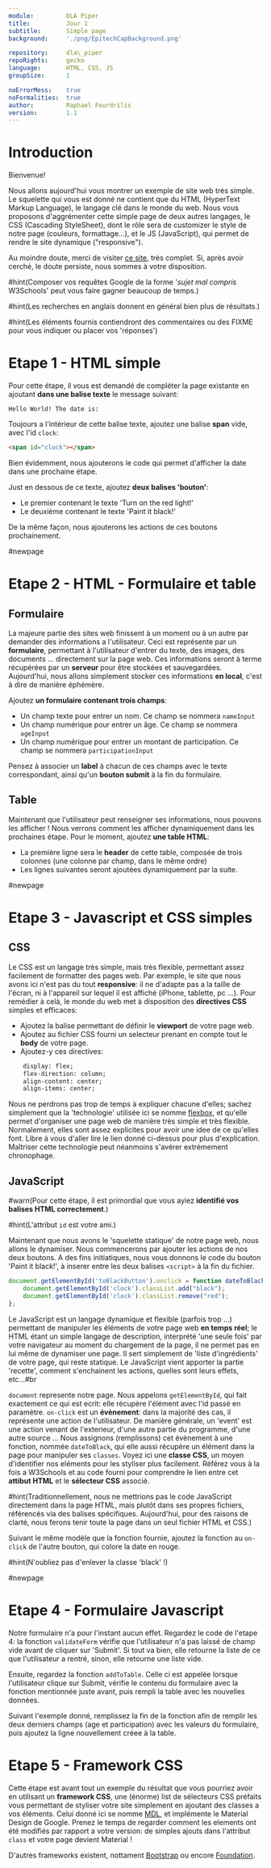 ```yaml
---
module:			DLA Piper
title:			Jour 1
subtitle:		Simple page
background:		'./png/EpitechCapBackground.png'

repository: 	dla\_piper
repoRights:		gecko
language:		HTML, CSS, JS
groupSize:		1

noErrorMess:	true
noFormalities:  true
author:			Raphael Fourdrilis
version:		1.1
---
```


# Introduction

Bienvenue!

Nous allons aujourd'hui vous montrer un exemple de site web très simple. Le squelette qui vous est donné ne contient que du HTML (HyperText Markup Language), le langage clé dans le monde du web. Nous vous proposons d'aggrémenter cette simple page de deux autres langages, le CSS (Cascading StyleSheet), dont le rôle sera de customizer le style de notre page (couleurs, formattage...), et le JS (JavaScript), qui permet de rendre le site dynamique ("responsive").

Au moindre doute, merci de visiter [ce site](https://www.w3schools.com/html/), très complet. Si, après avoir cerché, le doute persiste, nous sommes à votre disposition.

#hint(Composer vos requêtes Google de la forme '_sujet mal compris_ W3Schools' peut vous faire gagner beaucoup de temps.)

#hint(Les recherches en anglais donnent en général bien plus de résultats.)

#hint(Les éléments fournis contiendront des commentaires ou des FIXME pour vous indiquer ou placer vos 'réponses')

# Etape 1 - HTML simple

Pour cette étape, il vous est demandé de compléter la page existante en ajoutant __dans une balise texte__ le message suivant:

	Hello World! The date is:

Toujours a l'intérieur de cette balise texte, ajoutez une balise __span__ vide, avec l'id `clock`:

```html
<span id="clock"></span>
```

Bien évidemment, nous ajouterons le code qui permet d'afficher la date dans une prochaine étape.

Just en dessous de ce texte, ajoutez __deux balises 'bouton'__:

- Le premier contenant le texte 'Turn on the red light!'
- Le deuxième contenant le texte 'Paint it black!'

De la même façon, nous ajouterons les actions de ces boutons prochainement.

#newpage

# Etape 2 - HTML - Formulaire et table

## Formulaire

La majeure partie des sites web finissent à un moment ou à un autre par demander des informations a l'utilisateur. Ceci est représente par un __formulaire__, permettant à l'utilisateur d'entrer du texte, des images, des documents ... directement sur la page web. Ces informations seront à terme récupérées par un __serveur__ pour être stockées et sauvegardées.
Aujourd'hui, nous allons simplement stocker ces informations __en local__, c'est à dire de manière éphémère.

Ajoutez __un formulaire contenant trois champs__:

- Un champ texte pour entrer un nom. Ce champ se nommera `nameInput`
- Un champ numérique pour entrer un âge. Ce champ se nommera `ageInput`
- Un champ numérique pour entrer un montant de participation. Ce champ se nommera `participationInput`

Pensez à associer un __label__ à chacun de ces champs avec le texte correspondant, ainsi qu'un __bouton submit__ à la fin du formulaire.

## Table

Maintenant que l'utilisateur peut renseigner ses informations, nous pouvons les afficher ! Nous verrons comment les afficher dynamiquement dans les prochaines étape. Pour le moment, ajoutez __une table HTML__:

- La première ligne sera le __header__ de cette table, composée de trois colonnes (une colonne par champ, dans le même ordre)
- Les lignes suivantes seront ajoutées dynamiquement par la suite.

#newpage

# Etape 3 - Javascript et CSS simples

## CSS

Le CSS est un langage très simple, mais très flexible, permettant assez facilement de formatter des pages web. Par exemple, le site que nous avons ici n'est pas du tout __responsive__: il ne d'adapte pas a la taille de l'écran, ni à l'appareil sur lequel il est affiché (iPhone, tablette, pc ...).
Pour remédier à celà, le monde du web met à disposition des __directives CSS__ simples et efficaces:

- Ajoutez la balise permettant de définir le __viewport__ de votre page web.
- Ajoutez au fichier CSS fourni un selecteur prenant en compte tout le __body__ de votre page.
- Ajoutez-y ces directives:

```html
	display: flex;
    flex-direction: column;
    align-content: center;
    align-items: center;
```

Nous ne perdrons pas trop de temps à expliquer chacune d'elles; sachez simplement que la 'technologie' utilisée ici se nomme [flexbox](https://css-tricks.com/snippets/css/a-guide-to-flexbox/), et qu'elle permet d'organiser une page web de manière très simple et très flexible. Normalement, elles sont assez explicites pour avoir une idee de ce qu'elles font. Libre à vous d'aller lire le lien donné ci-dessus pour plus d'explication. Maîtriser cette technologie peut néanmoins s'avérer extrèmement chronophage.

## JavaScript

#warn(Pour cette étape\, il est primordial que vous ayiez __identifié vos balises HTML correctement__.)

#hint(L'attribut `id` est votre ami.)

Maintenant que nous avons le 'squelette statique' de notre page web, nous allons le dynamiser. Nous commencerons par ajouter les actions de nos deux boutons. A des fins initiatiques, nous vous donnons le code du bouton 'Paint it black!', à inserer entre les deux balises `<script>` à la fin du fichier.

```js
document.getElementById('toBlackButton').onclick = function dateToBlack() {
    document.getElementById('clock').classList.add("black");
    document.getElementById('clock').classList.remove("red");
};
```


Le JavaScript est un langage dynamique et flexible (parfois trop ...) permettant de manipuler les éléments de votre page web __en temps réel__; le HTML étant un simple langage de description, interprété 'une seule fois' par votre navigateur au moment du chargement de la page, il ne permet pas en lui même de dynamiser une page. Il sert simplement de 'liste d'ingrédients' de votre page, qui reste statique. Le JavaScript vient apporter la partie 'recette', comment s'enchainent les actions, quelles sont leurs effets, etc...#br

`document` represente notre page. Nous appelons `getElementById`, qui fait exactement ce qui est ecrit: elle récupère l'élément avec l'id passé en paramètre.
`on-click` est un __évènement__: dans la majorité des cas, il représente une action de l'utilisateur. De manière générale, un 'event' est une action venant de l'exterieur, d'une autre partie du programme, d'une autre source ... Nous assignons (remplissons) cet évènement à une fonction, nommée `dateToBlack`, qui elle aussi récupère un élément dans la page pour manipuler ses `classes`. Voyez ici une __classe CSS__, un moyen d'identifier nos eléments pour les styliser plus facilement. Référez vous à la fois a W3Schools et au code fourni pour comprendre le lien entre cet __attibut HTML__ et le __sélecteur CSS__ associé.

#hint(Traditionnellement\, nous ne mettrions pas le code JavaScript directement dans la page HTML\, mais plutôt dans ses propres fichiers\, référencés via des balises spécifiques. Aujourd'hui\, pour des raisons de clarté\, nous ferons tenir toute la page dans un seul fichier HTML et CSS.)

Suivant le même modèle que la fonction fournie, ajoutez la fonction au `on-click` de l'autre bouton, qui colore la date en rouge.

#hint(N'oubliez pas d'enlever la classe 'black' !)

#newpage

# Etape 4 - Formulaire Javascript

Notre formulaire n'a pour l'instant aucun effet. Regardez le code de l'etape 4: la fonction `validateForm` vérifie que l'utilisateur n'a pas laissé de champ vide avant de cliquer sur 'Submit'. Si tout va bien, elle retourne la liste de ce que l'utilisateur a rentré, sinon, elle retourne une liste vide.

Ensuite, regardez la fonction `addToTable`. Celle ci est appelée lorsque l'utilisateur clique sur Submit, vérifie le contenu du formulaire avec la fonction mentionnée juste avant, puis rempli la table avec les nouvelles données.

Suivant l'exemple donné, remplissez la fin de la fonction afin de remplir les deux derniers champs (age et participation) avec les valeurs du formulaire, puis ajoutez la ligne nouvellement créee à la table.

# Etape 5 - Framework CSS

Cette étape est avant tout un exemple du résultat que vous pourriez avoir en utilisant un __framework CSS__, une (énorme) list de sélecteurs CSS préfaits vous permettant de styliser votre site simplement en ajoutant des classes a vos éléments.
Celui donné ici se nomme [MDL](https://getmdl.io/started/), et implémente le Material Design de Google. Prenez le temps de regarder comment les elements ont été modifiés par rapport a votre version: de simples ajouts dans l'attribut `class` et votre page devient Material !

D'autres frameworks existent, nottament [Bootstrap](https://getbootstrap.com/) ou encore [Foundation](https://foundation.zurb.com/).
